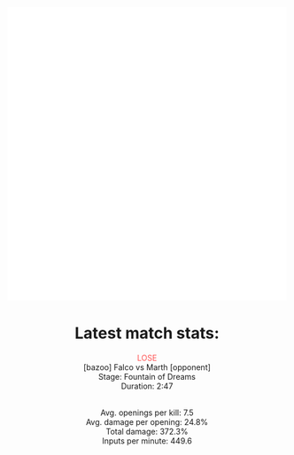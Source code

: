 <div align="center">
    <img src="https://github.com/nachoverdon/nachoverdon/blob/master/profile.svg" width="838" height="530"/>
    <!--START_SECTION:slippi_stats-->
<div>
<h1>Latest match stats:</h1>
<p>
<span style="color: #f55;">LOSE</span>
<br>
<span>[bazoo] Falco vs Marth [opponent]</span>
<br>
<span>Stage: Fountain of Dreams</span>
<br>
<span>Duration: 2:47</span>
<br>
<br>

<span>Avg. openings per kill: 7.5</span>
<br>
<span>Avg. damage per opening: 24.8%</span>
<br>
<span>Total damage: 372.3%</span>
<br>
<span>Inputs per minute: 449.6</span>
<br>
</p>
</div>
<!--END_SECTION:slippi_stats-->
            
            
</div>
